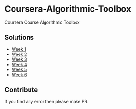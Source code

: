 # Coursera-Algorithmic-Toolbox
Coursera Course Algorithmic Toolbox

## Solutions
- [Week 1](https://github.com/pandavshyam/Coursera-Algorithmic-Toolbox/tree/master/Week1)
- [Week 2](https://github.com/pandavshyam/Coursera-Algorithmic-Toolbox/tree/master/Week2)
- [Week 3](https://github.com/pandavshyam/Coursera-Algorithmic-Toolbox/tree/master/Week3)
- [Week 4](https://github.com/pandavshyam/Coursera-Algorithmic-Toolbox/tree/master/Week4)
- [Week 5](https://github.com/pandavshyam/Coursera-Algorithmic-Toolbox/tree/master/Week5)
- [Week 6](https://github.com/pandavshyam/Coursera-Algorithmic-Toolbox/tree/master/Week6)

## Contribute
If you find any error then please make PR.

